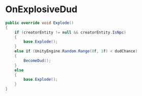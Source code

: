 <Badge type="danger" text="Carbon Compatible"/><Badge type="warning" text="Oxide Compatible"/>
# OnExplosiveDud
```csharp
public override void Explode()
{
	if (creatorEntity != null && creatorEntity.IsNpc)
	{
		base.Explode();
	}
	else if (UnityEngine.Random.Range(0f, 1f) < dudChance)
	{
		BecomeDud();
	}
	else
	{
		base.Explode();
	}
}

```
